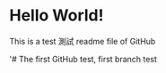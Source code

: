# Hello World!
This is a test 測試 readme file of GitHub

'# The first GitHub test, first branch test
